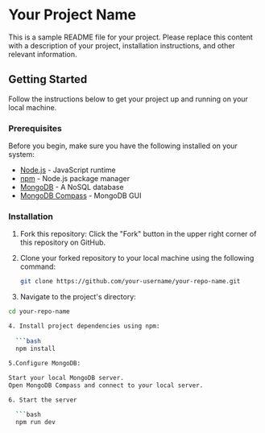 # Your Project Name

This is a sample README file for your project. Please replace this content with a description of your project, installation instructions, and other relevant information.

## Getting Started

Follow the instructions below to get your project up and running on your local machine.

### Prerequisites

Before you begin, make sure you have the following installed on your system:

- [Node.js](https://nodejs.org/) - JavaScript runtime
- [npm](https://www.npmjs.com/) - Node.js package manager
- [MongoDB](https://www.mongodb.com/try/download/community) - A NoSQL database
- [MongoDB Compass](https://www.mongodb.com/try/download/compass) - MongoDB GUI

### Installation

1. Fork this repository: Click the "Fork" button in the upper right corner of this repository on GitHub.

2. Clone your forked repository to your local machine using the following command:

   ```bash
   git clone https://github.com/your-username/your-repo-name.git


3. Navigate to the project's directory:
```bash
cd your-repo-name

4. Install project dependencies using npm:
  
  ```bash
  npm install
  
5.Configure MongoDB:

Start your local MongoDB server.
Open MongoDB Compass and connect to your local server.  

6. Start the server

  ```bash
  npm run dev